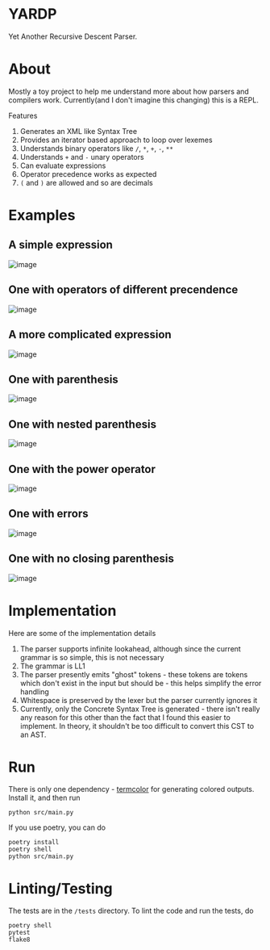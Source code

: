 # YARDP

Yet Another Recursive Descent Parser.

# About

Mostly a toy project to help me understand more about how parsers and compilers work. Currently(and I don't imagine this changing) this is a REPL.

Features

1. Generates an XML like Syntax Tree
2. Provides an iterator based approach to loop over lexemes
3. Understands binary operators like `/`, `*`, `+`, `-`, `**`
4. Understands `+` and `-` unary operators
5. Can evaluate expressions
6. Operator precedence works as expected
7. `(` and `)` are allowed and so are decimals

# Examples

## A simple expression

![image](https://user-images.githubusercontent.com/10794178/161538743-5540994b-b83f-4cdd-9f70-592a4f90fffa.png)

## One with operators of different precendence

![image](https://user-images.githubusercontent.com/10794178/161538856-ca3f4bbb-f271-4036-a688-47e18ad19ce1.png)

## A more complicated expression

![image](https://user-images.githubusercontent.com/10794178/161538949-bbbedcdb-9abb-474e-849c-57d7d44af927.png)

## One with parenthesis

![image](https://user-images.githubusercontent.com/10794178/161539039-80b8074f-bef2-4e8b-be22-98c57500c9c2.png)

## One with nested parenthesis

![image](https://user-images.githubusercontent.com/10794178/161539151-8ee049bb-f550-45a9-bebe-002b052578b1.png)

## One with the power operator

![image](https://user-images.githubusercontent.com/10794178/161633558-04c54288-fb50-47b5-bd82-8204657180d1.png)

## One with errors

![image](https://user-images.githubusercontent.com/10794178/161539354-ec3530ee-69bd-4b4e-8769-f52ccf18a29d.png)

## One with no closing parenthesis

![image](https://user-images.githubusercontent.com/10794178/161539425-027ee732-9c03-41ae-840b-f970ecc45056.png)

# Implementation

Here are some of the implementation details

1. The parser supports infinite lookahead, although since the current grammar is so simple, this is not necessary
2. The grammar is LL1
3. The parser presently emits "ghost" tokens - these tokens are tokens which don't exist in the input but should be - this helps simplify the error handling
4. Whitespace is preserved by the lexer but the parser currently ignores it
5. Currently, only the Concrete Syntax Tree is generated - there isn't really any reason for this other than the fact that I found this easier to implement. In theory, it shouldn't be too difficult to convert this CST to an AST.

# Run

There is only one dependency - [termcolor](https://pypi.org/project/termcolor/) for generating colored outputs. Install it, and then run

```
python src/main.py
```

If you use poetry, you can do

```
poetry install
poetry shell
python src/main.py
```

# Linting/Testing

The tests are in the `/tests` directory. To lint the code and run the tests, do

```
poetry shell
pytest
flake8
```
